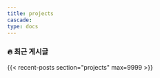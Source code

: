 ```yaml
---
title: projects
cascade:
type: docs
---
```


### 🔥 최근 게시글

{{< recent-posts section="projects" max=9999 >}}
